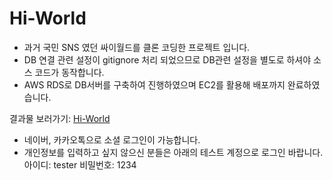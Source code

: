 # Hi-World

* 과거 국민 SNS 였던 싸이월드를 클론 코딩한 프로젝트 입니다.
* DB 연결 관련 설정이 gitignore 처리 되었으므로 DB관련 설정을 별도로 하셔야 소스 코드가 동작합니다.
* AWS RDS로 DB서버를 구축하여 진행하였으며 EC2를 활용해 배포까지 완료하였습니다.

결과물 보러가기:
[Hi-World](http://ec2-3-36-174-35.ap-northeast-2.compute.amazonaws.com:8080/)
 
* 네이버, 카카오톡으로 소셜 로그인이 가능합니다.
* 개인정보를 입력하고 싶지 않으신 분들은 아래의 테스트 계정으로 로그인 바랍니다.    
아이디: tester
비밀번호: 1234
